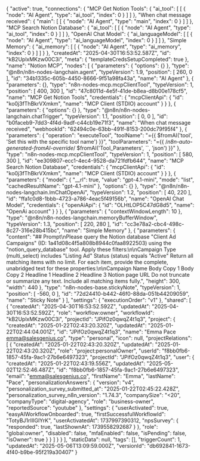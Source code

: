 {
  "active": true,
  "connections": {
    "MCP Get Notion Tools": {
      "ai_tool": [
        [
          {
            "node": "AI Agent",
            "type": "ai_tool",
            "index": 0
          }
        ]
      ]
    },
    "When chat message received": {
      "main": [
        [
          {
            "node": "AI Agent",
            "type": "main",
            "index": 0
          }
        ]
      ]
    },
    "MCP Search Notion Database": {
      "ai_tool": [
        [
          {
            "node": "AI Agent",
            "type": "ai_tool",
            "index": 0
          }
        ]
      ]
    },
    "OpenAI Chat Model": {
      "ai_languageModel": [
        [
          {
            "node": "AI Agent",
            "type": "ai_languageModel",
            "index": 0
          }
        ]
      ]
    },
    "Simple Memory": {
      "ai_memory": [
        [
          {
            "node": "AI Agent",
            "type": "ai_memory",
            "index": 0
          }
        ]
      ]
    }
  },
  "createdAt": "2025-04-30T16:53:52.587Z",
  "id": "kB2UplxMKzw00C3i",
  "meta": {
    "templateCredsSetupCompleted": true
  },
  "name": "Notion MCP",
  "nodes": [
    {
      "parameters": {
        "options": {}
      },
      "type": "@n8n/n8n-nodes-langchain.agent",
      "typeVersion": 1.9,
      "position": [
        260,
        0
      ],
      "id": "34b1335c-605b-4450-8666-9f51a98fa43a",
      "name": "AI Agent"
    },
    {
      "parameters": {},
      "type": "n8n-nodes-mcp.mcpClientTool",
      "typeVersion": 1,
      "position": [
        400,
        300
      ],
      "id": "47c8011d-4e5f-41de-b8ea-d8b00e178cf5",
      "name": "MCP Get Notion Tools",
      "credentials": {
        "mcpClientApi": {
          "id": "ko0j3fThBkrVXmkm",
          "name": "MCP Client (STDIO) account"
        }
      }
    },
    {
      "parameters": {
        "options": {}
      },
      "type": "@n8n/n8n-nodes-langchain.chatTrigger",
      "typeVersion": 1.1,
      "position": [
        0,
        0
      ],
      "id": "b0faceb9-7dd3-4f4d-9adf-c44cb19e71f3",
      "name": "When chat message received",
      "webhookId": "62494c0e-63bb-491f-8153-200dc79f95f4"
    },
    {
      "parameters": {
        "operation": "executeTool",
        "toolName": "={{ $fromAI('tool', 'Set this with the specific tool name') }}",
        "toolParameters": "={{ /*n8n-auto-generated-fromAI-override*/ $fromAI('Tool_Parameters', ``, 'json') }}"
      },
      "type": "n8n-nodes-mcp.mcpClientTool",
      "typeVersion": 1,
      "position": [
        580,
        300
      ],
      "id": "ee309807-ecc1-4ec4-9528-da721fdfb644",
      "name": "MCP Search Notion Database",
      "credentials": {
        "mcpClientApi": {
          "id": "ko0j3fThBkrVXmkm",
          "name": "MCP Client (STDIO) account"
        }
      }
    },
    {
      "parameters": {
        "model": {
          "__rl": true,
          "value": "gpt-4.1-mini",
          "mode": "list",
          "cachedResultName": "gpt-4.1-mini"
        },
        "options": {}
      },
      "type": "@n8n/n8n-nodes-langchain.lmChatOpenAi",
      "typeVersion": 1.2,
      "position": [
        40,
        220
      ],
      "id": "ffa1c0d8-1bbb-4723-a786-4eac5f49156b",
      "name": "OpenAI Chat Model",
      "credentials": {
        "openAiApi": {
          "id": "OLHtLOP5C47dG8d5",
          "name": "OpenAi account"
        }
      }
    },
    {
      "parameters": {
        "contextWindowLength": 10
      },
      "type": "@n8n/n8n-nodes-langchain.memoryBufferWindow",
      "typeVersion": 1.3,
      "position": [
        220,
        280
      ],
      "id": "cc3e78a2-cbc4-498c-8c27-316e28b415bc",
      "name": "Simple Memory"
    },
    {
      "parameters": {
        "content": "## Prompt\nPlease query the Notion database \"Client Ad Campaigns\" (ID: 1a41d08c4f5a808b8944c0faa8922503) using the \"notion_query_database\" tool. Apply these filters:\n\nCampaign Type (multi_select) includes \"Listing Ad\" Status (status) equals \"Active\" Return all matching items with no limit. For each item, provide the complete, unabridged text for these properties:\n\nCampaign Name Body Copy 1 Body Copy 2 Headline 1 Headline 2 Headline 3 Notion page URL Do not truncate or summarize any text. Include all matching items fully.",
        "height": 300,
        "width": 440
      },
      "type": "n8n-nodes-base.stickyNote",
      "typeVersion": 1,
      "position": [
        -560,
        0
      ],
      "id": "72d24410-b442-46f0-88da-051b44209059",
      "name": "Sticky Note"
    }
  ],
  "settings": {
    "executionOrder": "v1"
  },
  "shared": [
    {
      "createdAt": "2025-04-30T16:53:52.592Z",
      "updatedAt": "2025-04-30T16:53:52.592Z",
      "role": "workflow:owner",
      "workflowId": "kB2UplxMKzw00C3i",
      "projectId": "JPifOz0qwqZ4t1q3",
      "project": {
        "createdAt": "2025-01-22T02:43:20.320Z",
        "updatedAt": "2025-01-22T02:44:04.001Z",
        "id": "JPifOz0qwqZ4t1q3",
        "name": "Emma Pace <emma@salesgenius.co>",
        "type": "personal",
        "icon": null,
        "projectRelations": [
          {
            "createdAt": "2025-01-22T02:43:20.320Z",
            "updatedAt": "2025-01-22T02:43:20.320Z",
            "role": "project:personalOwner",
            "userId": "f8bb0fb6-1857-45fa-9ac1-27b6e6497323",
            "projectId": "JPifOz0qwqZ4t1q3",
            "user": {
              "createdAt": "2025-01-22T02:43:19.556Z",
              "updatedAt": "2025-05-02T12:52:46.487Z",
              "id": "f8bb0fb6-1857-45fa-9ac1-27b6e6497323",
              "email": "emma@salesgenius.co",
              "firstName": "Emma",
              "lastName": "Pace",
              "personalizationAnswers": {
                "version": "v4",
                "personalization_survey_submitted_at": "2025-01-22T02:45:22.428Z",
                "personalization_survey_n8n_version": "1.74.3",
                "companySize": "<20",
                "companyType": "digital-agency",
                "role": "business-owner",
                "reportedSource": "youtube"
              },
              "settings": {
                "userActivated": true,
                "easyAIWorkflowOnboarded": true,
                "firstSuccessfulWorkflowId": "TotyBJ1rIIIGlYrK",
                "userActivatedAt": 1737997390312,
                "npsSurvey": {
                  "responded": true,
                  "lastShownAt": 1739558292687
                }
              },
              "role": "global:owner",
              "disabled": false,
              "mfaEnabled": false,
              "isPending": false,
              "isOwner": true
            }
          }
        ]
      }
    }
  ],
  "staticData": null,
  "tags": [],
  "triggerCount": 1,
  "updatedAt": "2025-05-06T13:09:59.000Z",
  "versionId": "db692841-1673-4f40-b9be-95f219a30407"
}